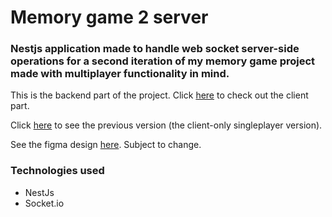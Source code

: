 # Memory game 2 server

### Nestjs application made to handle web socket server-side operations for a second iteration of my memory game project made with multiplayer functionality in mind.

This is the backend part of the project. Click [here](https://github.com/kowalowy1234/memory-game-2) to check out the client part.

Click [here](https://memory-game-181ba.web.app/) to see the previous version (the client-only singleplayer version).

See the figma design [here](https://www.figma.com/file/Cee8ottwI7oLf9ouuQEyRL/Memory-game?type=design&mode=design&t=8ilPpR1YzsxJEd9X-1). Subject to change.

### Technologies used

- NestJs
- Socket.io
